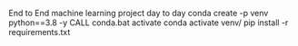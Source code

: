 End to End machine learning project day to day
conda create -p venv python==3.8 -y
CALL conda.bat activate
conda activate venv/
pip install -r requirements.txt

